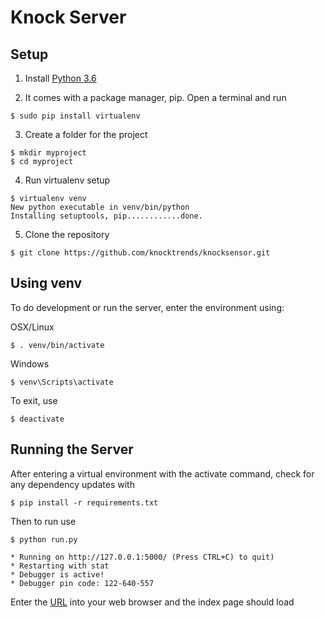 # Knock Server

## Setup

1. Install [Python 3.6](https://www.python.org/downloads/)

2. It comes with a package manager, pip. Open a terminal and run 
```
$ sudo pip install virtualenv
```

3. Create a folder for the project
```
$ mkdir myproject
$ cd myproject
```

4. Run virtualenv setup
```
$ virtualenv venv
New python executable in venv/bin/python
Installing setuptools, pip............done.
```

5. Clone the repository
```
$ git clone https://github.com/knocktrends/knocksensor.git
```

## Using venv

To do development or run the server, enter the environment using:

OSX/Linux
```
$ . venv/bin/activate
```

Windows
```
$ venv\Scripts\activate
```

To exit, use
```
$ deactivate
```

## Running the Server
After entering a virtual environment with the activate command, check for any dependency updates with

```
$ pip install -r requirements.txt
```

Then to run use
```
$ python run.py

* Running on http://127.0.0.1:5000/ (Press CTRL+C) to quit)
* Restarting with stat
* Debugger is active!
* Debugger pin code: 122-640-557
```

Enter the [URL](http://127.0.0.1:5000/) into your web browser and the index page should load
